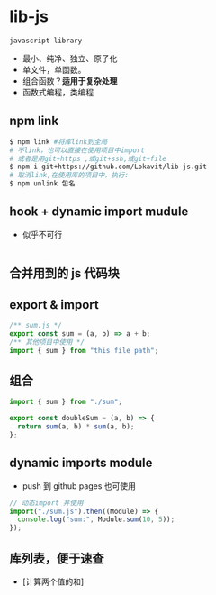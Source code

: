 <!--
  =====<< 卍 · Copyright · 卍 >>=====
  FileName: README.md
  Directory: lib-js
  Author: Lokavit
  Birthtime: 2023/4/10 14:08:27
  -----
  Mtime: 2023/5/13 23:20:49
  WordCount: 434
  -----
  Copyright © 1911 - 2023 Lokavit
      卍 · 小僧過境　衆生甦醒 · 卍
  =====<< 卍 · Description · 卍 >>=====

-->

# lib-js

`javascript library`

- 最小、纯净、独立、原子化
- 单文件，单函数。
- 组合函数？**适用于复杂处理**
- 函数式编程，类编程

<!--
class：使用时需实例化一次，若想多处使用，只能用不同的变量来new 这个clss
const fun=()=>{}：声明式函数，在编写时，需要注意次第，被调用函数必须写在调用函数之前。
function funcName(){}:普通函数写法，无需顾虑次第，随意在页面引入，使用。
window.monk.someprops:原型链写法，自定义一个原型，挂载于window之下，引入使用随意。


Please talk me ,How can quick update data in html,It is better to change only the data and not the html structure

Please use JavaScript

I have data:"{'001',{111:123,113:321,134:654,135:456,136:1554,101:56800,109:0,115:0}}","{'006',{111:113,113:3211,134:154,135:156,136:154,101:5800,109:10,115:1000}}"];
      
I need formatting data:[{ mname: '001', 111:123,113:321,134:654,135:456,136:1554,101:56800,109:0,115:0},{mname: '006', 111:113,113:3211,134:154,135:156,136:154,101:5800,109:10,115:1000}]

 -->

## npm link

```bash
$ npm link #将库link到全局
# 不link，也可以直接在使用项目中import
# 或者是用git+https ,或git+ssh,或git+file
$ npm i git+https://github.com/Lokavit/lib-js.git
# 取消link,在使用库的项目中，执行:
$ npm unlink 包名
```

## hook + dynamic import mudule

- 似乎不可行

```js

```

<!-- component
html:只写部分文档结构，使用hook,挂载于页面指定位置。
css:尽量只写一个全局css文件，极特殊复杂，采用hook按需动态挂载。

js:component逻辑
core.js实现以上。
 -->

## 合并用到的 js 代码块

<!--
一个命令

将使用中的js函数们，组合到一个build.js文件中,便于使用。

注意JS的作用域，及污染问题。

拿到模块依赖，只打包用到的代码。
rollup原生支持tree shaking（摇树优化）和esm。

启动服务，按需编译。

热更新：某个模块内容改变，重新请求该模块。


fs模块，文件读取。
AST获取import依赖的文件路径，依赖中若还有依赖，依次递归，维护在一个map中。

 -->

## export & import

```js
/** sum.js */
export const sum = (a, b) => a + b;
/** 其他项目中使用 */
import { sum } from "this file path";
```

## 组合

```js
import { sum } from "./sum";

export const doubleSum = (a, b) => {
  return sum(a, b) * sum(a, b);
};
```

## dynamic imports module

- push 到 github pages 也可使用

```js
// 动态import 并使用
import("./sum.js").then((Module) => {
  console.log("sum:", Module.sum(10, 5));
});
```

## 库列表，便于速查

- [计算两个值的和]
